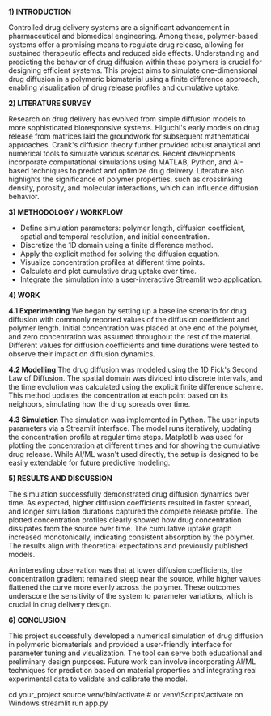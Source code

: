 **1) INTRODUCTION**

Controlled drug delivery systems are a significant advancement in pharmaceutical and biomedical engineering. Among these, polymer-based systems offer a promising means to regulate drug release, allowing for sustained therapeutic effects and reduced side effects. Understanding and predicting the behavior of drug diffusion within these polymers is crucial for designing efficient systems. This project aims to simulate one-dimensional drug diffusion in a polymeric biomaterial using a finite difference approach, enabling visualization of drug release profiles and cumulative uptake.

**2) LITERATURE SURVEY**

Research on drug delivery has evolved from simple diffusion models to more sophisticated bioresponsive systems. Higuchi's early models on drug release from matrices laid the groundwork for subsequent mathematical approaches. Crank's diffusion theory further provided robust analytical and numerical tools to simulate various scenarios. Recent developments incorporate computational simulations using MATLAB, Python, and AI-based techniques to predict and optimize drug delivery. Literature also highlights the significance of polymer properties, such as crosslinking density, porosity, and molecular interactions, which can influence diffusion behavior.

**3) METHODOLOGY / WORKFLOW**

- Define simulation parameters: polymer length, diffusion coefficient, spatial and temporal resolution, and initial concentration.
- Discretize the 1D domain using a finite difference method.
- Apply the explicit method for solving the diffusion equation.
- Visualize concentration profiles at different time points.
- Calculate and plot cumulative drug uptake over time.
- Integrate the simulation into a user-interactive Streamlit web application.

**4) WORK**

**4.1 Experimenting**
We began by setting up a baseline scenario for drug diffusion with commonly reported values of the diffusion coefficient and polymer length. Initial concentration was placed at one end of the polymer, and zero concentration was assumed throughout the rest of the material. Different values for diffusion coefficients and time durations were tested to observe their impact on diffusion dynamics.

**4.2 Modelling**
The drug diffusion was modeled using the 1D Fick's Second Law of Diffusion. The spatial domain was divided into discrete intervals, and the time evolution was calculated using the explicit finite difference scheme. This method updates the concentration at each point based on its neighbors, simulating how the drug spreads over time.

**4.3 Simulation**
The simulation was implemented in Python. The user inputs parameters via a Streamlit interface. The model runs iteratively, updating the concentration profile at regular time steps. Matplotlib was used for plotting the concentration at different times and for showing the cumulative drug release. While AI/ML wasn't used directly, the setup is designed to be easily extendable for future predictive modeling.

**5) RESULTS AND DISCUSSION**

The simulation successfully demonstrated drug diffusion dynamics over time. As expected, higher diffusion coefficients resulted in faster spread, and longer simulation durations captured the complete release profile. The plotted concentration profiles clearly showed how drug concentration dissipates from the source over time. The cumulative uptake graph increased monotonically, indicating consistent absorption by the polymer. The results align with theoretical expectations and previously published models.

An interesting observation was that at lower diffusion coefficients, the concentration gradient remained steep near the source, while higher values flattened the curve more evenly across the polymer. These outcomes underscore the sensitivity of the system to parameter variations, which is crucial in drug delivery design.

**6) CONCLUSION**

This project successfully developed a numerical simulation of drug diffusion in polymeric biomaterials and provided a user-friendly interface for parameter tuning and visualization. The tool can serve both educational and preliminary design purposes. Future work can involve incorporating AI/ML techniques for prediction based on material properties and integrating real experimental data to validate and calibrate the model.



cd your_project
source venv/bin/activate         # or venv\Scripts\activate on Windows
streamlit run app.py
